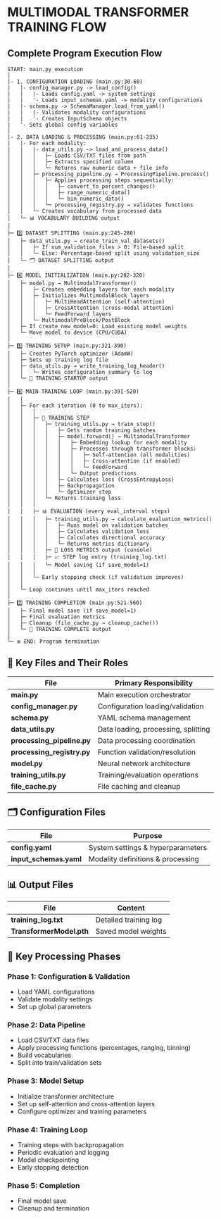 # MULTIMODAL TRANSFORMER TRAINING FLOW

## Complete Program Execution Flow

```
START: main.py execution
│
|- 1. CONFIGURATION LOADING (main.py:30-60)
|   |- config_manager.py -> load_config()
|   |   |- Loads config.yaml -> system settings
|   |   '- Loads input_schemas.yaml -> modality configurations
|   |- schema.py -> SchemaManager.load_from_yaml()
|   |   |- Validates modality configurations
|   |   '- Creates InputSchema objects
|   '- Sets global config variables
│
|- 2. DATA LOADING & PROCESSING (main.py:61-235)
|   |- For each modality:
|   |   |- data_utils.py -> load_and_process_data()
│   │   │   ├─ Loads CSV/TXT files from path
│   │   │   ├─ Extracts specified column
│   │   │   └─ Returns raw numeric data + file info
│   │   ├─ processing_pipeline.py → ProcessingPipeline.process()
│   │   │   ├─ Applies processing steps sequentially:
│   │   │   │   ├─ convert_to_percent_changes()
│   │   │   │   ├─ range_numeric_data()
│   │   │   │   └─ bin_numeric_data()
│   │   │   └─ processing_registry.py → validates functions
│   │   └─ Creates vocabulary from processed data
│   └─ 📊 VOCABULARY BUILDING output
│
├─ 3️⃣ DATASET SPLITTING (main.py:245-280)
│   ├─ data_utils.py → create_train_val_datasets()
│   │   ├─ If num_validation_files > 0: File-based split
│   │   └─ Else: Percentage-based split using validation_size
│   └─ 🗂️ DATASET SPLITTING output
│
├─ 4️⃣ MODEL INITIALIZATION (main.py:282-320)
│   ├─ model.py → MultimodalTransformer()
│   │   ├─ Creates embedding layers for each modality
│   │   ├─ Initializes MultimodalBlock layers
│   │   │   ├─ MultiHeadAttention (self-attention)
│   │   │   ├─ CrossAttention (cross-modal attention)
│   │   │   └─ FeedForward layers
│   │   └─ MultimodalPreBlock/PostBlock
│   ├─ If create_new_model=0: Load existing model weights
│   └─ Move model to device (CPU/CUDA)
│
├─ 5️⃣ TRAINING SETUP (main.py:321-390)
│   ├─ Creates PyTorch optimizer (AdamW)
│   ├─ Sets up training log file
│   ├─ data_utils.py → write_training_log_header()
│   │   └─ Writes configuration summary to log
│   └─ 🚀 TRAINING STARTUP output
│
├─ 6️⃣ MAIN TRAINING LOOP (main.py:391-520)
│   │
│   ├─ For each iteration (0 to max_iters):
│   │   │
│   │   ├─ 🔄 TRAINING STEP
│   │   │   ├─ training_utils.py → train_step()
│   │   │   │   ├─ Gets random training batches
│   │   │   │   ├─ model.forward() → MultimodalTransformer
│   │   │   │   │   ├─ Embedding lookup for each modality
│   │   │   │   │   ├─ Processes through transformer blocks:
│   │   │   │   │   │   ├─ Self-attention (all modalities)
│   │   │   │   │   │   ├─ Cross-attention (if enabled)
│   │   │   │   │   │   └─ FeedForward
│   │   │   │   │   └─ Output predictions
│   │   │   │   ├─ Calculates loss (CrossEntropyLoss)
│   │   │   │   ├─ Backpropagation
│   │   │   │   └─ Optimizer step
│   │   │   └─ Returns training loss
│   │   │
│   │   ├─ 📊 EVALUATION (every eval_interval steps)
│   │   │   ├─ training_utils.py → calculate_evaluation_metrics()
│   │   │   │   ├─ Runs model on validation batches
│   │   │   │   ├─ Calculates validation loss
│   │   │   │   ├─ Calculates directional accuracy
│   │   │   │   └─ Returns metrics dictionary
│   │   │   ├─ 🎯 LOSS METRICS output (console)
│   │   │   ├─ 📈 STEP log entry (training_log.txt)
│   │   │   └─ Model saving (if save_model=1)
│   │   │
│   │   └─ Early stopping check (if validation improves)
│   │
│   └─ Loop continues until max_iters reached
│
├─ 7️⃣ TRAINING COMPLETION (main.py:521-560)
│   ├─ Final model save (if save_model=1)
│   ├─ Final evaluation metrics
│   ├─ Cleanup (file_cache.py → cleanup_cache())
│   └─ 🏁 TRAINING COMPLETE output
│
└─ 🔚 END: Program termination
```

## 📁 Key Files and Their Roles

| File | Primary Responsibility |
|------|----------------------|
| **main.py** | Main execution orchestrator |
| **config_manager.py** | Configuration loading/validation |
| **schema.py** | YAML schema management |
| **data_utils.py** | Data loading, processing, splitting |
| **processing_pipeline.py** | Data processing coordination |
| **processing_registry.py** | Function validation/resolution |
| **model.py** | Neural network architecture |
| **training_utils.py** | Training/evaluation operations |
| **file_cache.py** | File caching and cleanup |

## 🗂️ Configuration Files

| File | Purpose |
|------|---------|
| **config.yaml** | System settings & hyperparameters |
| **input_schemas.yaml** | Modality definitions & processing |

## 📊 Output Files

| File | Content |
|------|---------|
| **training_log.txt** | Detailed training log |
| **TransformerModel.pth** | Saved model weights |

## 🔄 Key Processing Phases

### Phase 1: Configuration & Validation
- Load YAML configurations
- Validate modality settings
- Set up global parameters

### Phase 2: Data Pipeline
- Load CSV/TXT data files
- Apply processing functions (percentages, ranging, binning)
- Build vocabularies
- Split into train/validation sets

### Phase 3: Model Setup
- Initialize transformer architecture
- Set up self-attention and cross-attention layers
- Configure optimizer and training parameters

### Phase 4: Training Loop
- Training steps with backpropagation
- Periodic evaluation and logging
- Model checkpointing
- Early stopping detection

### Phase 5: Completion
- Final model save
- Cleanup and termination